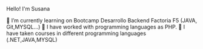 Hello! I'm Susana

🌱 I’m currently learning on Bootcamp Desarrollo Backend Factoria F5 (JAVA, Git,MYSQL...)
🔭 I have worked with programming languages as PHP.
🔭 I have taken courses in different programming languages (.NET,JAVA,MYSQL)

<!--
**Susana-Artime/Susana-Artime** is a ✨ _special_ ✨ repository because its `README.md` (this file) appears on your GitHub profile.

Here are some ideas to get you started:

- 🔭 I’m currently working on ...
- 🌱 I’m currently learning ...
- 👯 I’m looking to collaborate on ...
- 🤔 I’m looking for help with ...
- 💬 Ask me about ...
- 📫 How to reach me: ...
- 😄 Pronouns: ...
- ⚡ Fun fact: ...
-->
